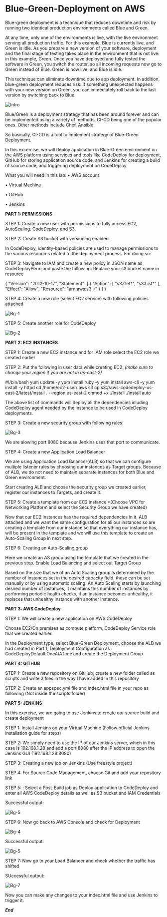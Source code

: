 # Blue-Green-Deployment on AWS

Blue-green deployment is a technique that reduces downtime and risk by running two identical production environments called Blue and Green.

At any time, only one of the environments is live, with the live environment serving all production traffic. For this example, Blue is currently live, and Green is idle.
As you prepare a new version of your software, deployment and the final stage of testing takes place in the environment that is not live: in this example, Green. 
Once you have deployed and fully tested the software in Green, you switch the router, so all incoming requests now go to Green instead of Blue. Green is now live, and Blue is idle.

This technique can eliminate downtime due to app deployment. In addition, blue-green deployment reduces risk: if something unexpected happens with your new version on Green, you can immediately roll back to the last version by switching back to Blue.

![Intro](https://github.com/roshnii20/Blue-Green-Deployment/blob/main/Pictures/Capture.PNG)



Blue/Green is a deployment strategy that has been around forever and can be implemented using a variety of methods, CI-CD being one of the popular ones. Other methods include Chef, Ansible.

So basically, CI-CD is a tool to implement strategy of Blue-Green Deployment.

In this excercise, we will deploy application in Blue-Green environment on the AWS platform using services and tools like CodeDeploy for deployment, GitHub for storing application source code, and Jenkins for creating a build of source code, and triggering deployment on CodeDeploy.

What you will need in this lab:
•	AWS account

•	Virtual Machine

•	GitHub 

•	Jenkins

**PART 1: PERMISSIONS**

STEP 1: Create a new user with permissions to fully access EC2, AutoScaling. CodeDeploy, and S3.

STEP 2: Create S3 bucket with versioning enabled

In CodeDeploy, identity-based policies are used to manage permissions to the various resources related to the deployment process. For doing so:

STEP 3: Navigate to IAM and create a new policy in JSON name as CodeDeployPerm and paste the following: Replace your s3 bucket name in resource 

{
    "Version": "2012-10-17",
    "Statement": [
        {
            "Action": [
                "s3:Get*",
                "s3:List*"
            ],
            "Effect": "Allow",
            "Resource": "arn:aws:s3:::<your-bucket-name>"
        }
    ]
}


STEP 4: Create a new role (select EC2 service) with following policies attached

![Bg-1](https://github.com/roshnii20/Blue-Green-Deployment/blob/main/Pictures/BG-1.png)

STEP 5: Create another role for CodeDeploy

![Bg-2](https://github.com/roshnii20/Blue-Green-Deployment/blob/main/Pictures/BG-2.png)

**PART 2: EC2 INSTANCES**

STEP 1: Create a new EC2 instance and for IAM role select the EC2 role we created earlier

STEP 2: Put the following in user data while creating EC2: *(make sure to change your region if you are not in us-east-2)*

#!/bin/bash
yum update -y
yum install ruby -y
yum install aws-cli -y
yum install -y httpd 
cd /home/ec2-user/
aws s3 cp s3://aws-codedeploy-us-east-2/latest/install . --region us-east-2
chmod +x ./install
./install auto

The above list of commands will deploy all the dependencies inluding CodeDeploy agent needed by the instance to be used in CodeDeploy deployments.

STEP 3: Create a new security group with following rules:

![Bg-3](https://github.com/roshnii20/Blue-Green-Deployment/blob/main/Pictures/BG-3.png)

We are alowing port 8080 because Jenkins uses that port to communicate.

STEP 4: Create a new Application Load Balancer

We are using Application Load Balancer(ALB) so that we can configure multiple listener rules by choosing our instances as Target groups. Because of ALB, we do not need to maintain separate instances for both Blue and Green environment.


Start creating ALB and choose the security group we created earlier, register our instances to Targets, and create it.


STEP 5: Create a template from our EC2 instance *(Choose VPC for Networking Platform and select the Security Group we have created)


Now that our EC2 instances has the required dependencies in it, ALB attached and we want the same configuration for all our instances so are creating a template from our instance so that everything our instance has, will be present in the template and we will use this template to create an Auto-Scaling Group in next step. 


STEP 6: Creating an Auto-Scaling group

Here we create an AS group using the template that we created in the previous step. Enable Load Balancing and select out Target Group

Based on the size that we of an Auto Scaling group is determined by the number of instances set in the desired capacity field, these can be set manually or by using automatic scaling. An Auto Scaling starts by launching desired number of instances, it maintains this number of instances by performing periodic health checks, if an instance becomes unhealthy, it replaces that unhealthy instance with another instance.

**PART 3: AWS CodeDeploy**

STEP 1: We will create a new application on AWS CodeDeploy  

Choose EC2/On premises as compute platform, CodeDeploy Service role that we created earlier.

In the Deployment type, select Blue-Green Deployment, choose the ALB we had created in Part 1, Deployment Configuration as CodeDeployDefault.OneAtATime and create the Deployment Group


**PART 4: GITHUB**

STEP 1: Create a new repository on GitHub, create a new folder called as scripts and write 3 files in the way I have added in this repository


STEP 2: Create an appspec.yml file and index.html file in your repo as following (Not inside the scripts folder)


**PART 5: JENKINS**

In this exercise, we are going to use Jenkins to create our source build and create deployment

STEP 1: Install Jenkins on your Virtual Machine (Follow official Jenkins installation guide for steps)


STEP 2: We simply need to use the IP of our Jenkins server, which in this case is 192.168.1.28 and add a port 8080 after the IP address to open the Jenkins GUI (192.168.1.28:8080)


STEP 3: Creating a new job on Jenkins (Use freestyle project)


STEP 4: For Source Code Management, choose Git and add your repository link


STEP 5: : Select a Post-Build job as Deploy application to CodeDeploy and enter all AWS CodeDeploy details as well as S3 bucket and IAM Credentials 

Successful output:

![Bg-5](https://github.com/roshnii20/Blue-Green-Deployment/blob/main/Pictures/BG-6.png)


STEP 6: Now go back to AWS Console and check for Deployment

![Bg-4](https://github.com/roshnii20/Blue-Green-Deployment/blob/main/Pictures/BG-4.png)


Successful output:

![Bg-5](https://github.com/roshnii20/Blue-Green-Deployment/blob/main/Pictures/BG-5.png)



STEP 7: Now go to your Load Balancer and check whether the traffic has shifted


SUccessful output:

![Bg-7](https://github.com/roshnii20/Blue-Green-Deployment/blob/main/Pictures/BG-7.PNG)


Now you can make any changes to your index.html file and use Jenkins to trigger it.


***End***

